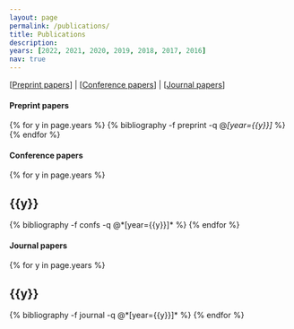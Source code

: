 ```yaml
---
layout: page
permalink: /publications/
title: Publications
description: 
years: [2022, 2021, 2020, 2019, 2018, 2017, 2016]
nav: true
---
```


[[Preprint papers](#preprint-papers)] |  [[Conference papers](#conference-papers)] | [[Journal papers](#journal-papers)]

#### Preprint papers

<div class="publications">

{% for y in page.years %}
  {% bibliography -f preprint -q @*[year={{y}}]* %}
{% endfor %}

</div>

#### Conference papers

<div class="publications">

{% for y in page.years %}
  <h2 class="year">{{y}}</h2>
  {% bibliography -f confs -q @*[year={{y}}]* %}
{% endfor %}

</div>

#### Journal papers

<div class="publications">

{% for y in page.years %}
  <h2 class="year">{{y}}</h2>
  {% bibliography -f journal -q @*[year={{y}}]* %}
{% endfor %}

</div>
